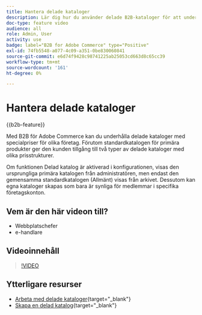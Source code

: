 ```yaml
---
title: Hantera delade kataloger
description: Lär dig hur du använder delade B2B-kataloger för att underhålla kataloger med anpassade priser för olika företag.
doc-type: feature video
audience: all
role: Admin, User
activity: use
badge: label="B2B for Adobe Commerce" type="Positive"
exl-id: 74fb5548-a077-4c09-a351-0be830060841
source-git-commit: e6d74f9428c98741225ab25053cd663d8c65cc39
workflow-type: tm+mt
source-wordcount: '161'
ht-degree: 0%

---
```


# Hantera delade kataloger

{{b2b-feature}}

Med B2B för Adobe Commerce kan du underhålla delade kataloger med specialpriser för olika företag. Förutom standardkatalogen för primära produkter ger den kunden tillgång till två typer av delade kataloger med olika prisstrukturer.

Om funktionen Delad katalog är aktiverad i konfigurationen, visas den ursprungliga primära katalogen från administratören, men endast den gemensamma standardkatalogen (Allmänt) visas från arkivet. Dessutom kan egna kataloger skapas som bara är synliga för medlemmar i specifika företagskonton.

## Vem är den här videon till?

- Webbplatschefer
- e-handlare

## Videoinnehåll

>[!VIDEO](https://video.tv.adobe.com/v/344446?quality=12&learn=on)

## Ytterligare resurser

- [Arbeta med delade kataloger](https://experienceleague.adobe.com/docs/commerce-admin/b2b/shared-catalogs/catalog-shared.html){target="_blank"}
- [Skapa en delad katalog](https://experienceleague.adobe.com/docs/commerce-admin/b2b/shared-catalogs/define/catalog-shared-create.html){target="_blank"}
